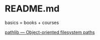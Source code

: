 # README.md

basics = books + courses

[pathlib — Object-oriented filesystem paths](https://docs.python.org/3/library/pathlib.html)
